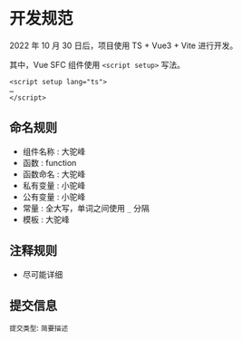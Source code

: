 # 开发规范

2022 年 10 月 30 日后，项目使用 TS + Vue3 + Vite 进行开发。

其中，Vue SFC 组件使用 `<script setup>` 写法。

```vue
<script setup lang="ts">
…
</script>
```

## 命名规则

- 组件名称 : 大驼峰
- 函数 : function
- 函数命名 : 大驼峰
- 私有变量 : 小驼峰
- 公有变量 : 小驼峰
- 常量 : 全大写，单词之间使用 `_` 分隔
- 模板 : 大驼峰

## 注释规则

- 尽可能详细

## 提交信息

`提交类型`: `简要描述`
